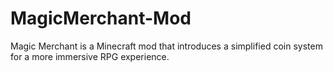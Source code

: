 # MagicMerchant-Mod
Magic Merchant is a Minecraft mod that introduces a simplified coin system for a more immersive RPG experience.

